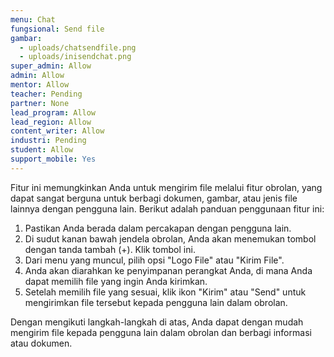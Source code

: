 ```yaml
---
menu: Chat
fungsional: Send file
gambar:
  - uploads/chatsendfile.png
  - uploads/inisendchat.png
super_admin: Allow
admin: Allow
mentor: Allow
teacher: Pending
partner: None
lead_program: Allow
lead_region: Allow
content_writer: Allow
industri: Pending
student: Allow
support_mobile: Yes
---
```

Fitur ini memungkinkan Anda untuk mengirim file melalui fitur obrolan, yang dapat sangat berguna untuk berbagi dokumen, gambar, atau jenis file lainnya dengan pengguna lain. Berikut adalah panduan penggunaan fitur ini:

1. Pastikan Anda berada dalam percakapan dengan pengguna lain.
2. Di sudut kanan bawah jendela obrolan, Anda akan menemukan tombol dengan tanda tambah (+). Klik tombol ini.
3. Dari menu yang muncul, pilih opsi "Logo File" atau "Kirim File".
4. Anda akan diarahkan ke penyimpanan perangkat Anda, di mana Anda dapat memilih file yang ingin Anda kirimkan.
5. Setelah memilih file yang sesuai, klik ikon "Kirim" atau "Send" untuk mengirimkan file tersebut kepada pengguna lain dalam obrolan.

Dengan mengikuti langkah-langkah di atas, Anda dapat dengan mudah mengirim file kepada pengguna lain dalam obrolan dan berbagi informasi atau dokumen.